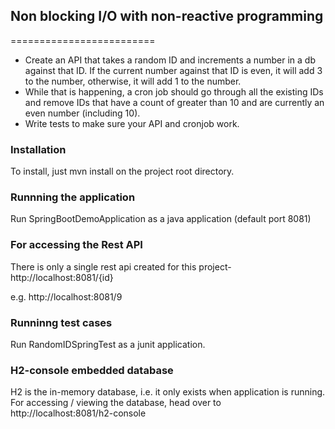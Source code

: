 ## Non blocking I/O with non-reactive programming
=========================
 
- Create an API that takes a random ID and increments a number in a db against that ID. If the current number against that ID is even, it will add 3 to the number, otherwise, it will add 1 to the number.
- While that is happening, a cron job should go through all the existing IDs and remove IDs that have a count of greater than 10 and are currently an even number (including 10).
- Write tests to make sure your API and cronjob work.


### Installation

To install, just mvn install on the project root directory.

### Runnning the application

Run SpringBootDemoApplication as a java application (default port 8081)

### For accessing the Rest API

There is only a single rest api created for this project-
http://localhost:8081/{id}

e.g. http://localhost:8081/9


### Runninng test cases

Run RandomIDSpringTest as a junit application.


### H2-console embedded database

H2 is the in-memory database, i.e. it only exists when application is running.
For accessing / viewing the database, head over to http://localhost:8081/h2-console
